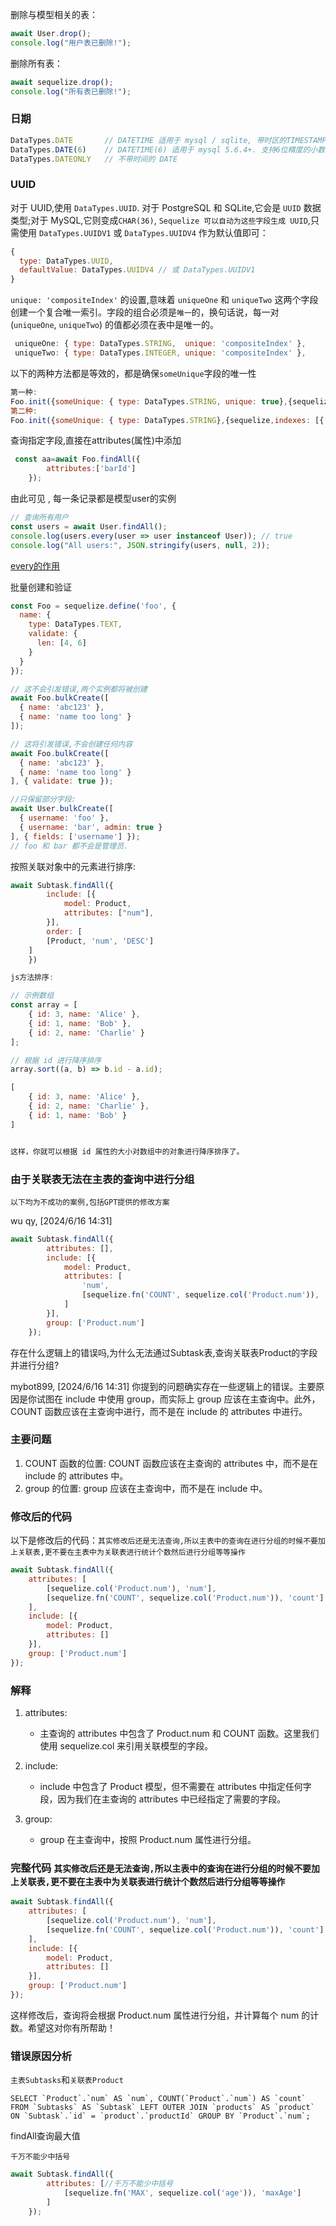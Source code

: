 删除与模型相关的表：

```js
await User.drop();
console.log("用户表已删除!");
```

删除所有表：

```js
await sequelize.drop();
console.log("所有表已删除!");
```

### 日期

```js
DataTypes.DATE       // DATETIME 适用于 mysql / sqlite, 带时区的TIMESTAMP 适用于 postgres
DataTypes.DATE(6)    // DATETIME(6) 适用于 mysql 5.6.4+. 支持6位精度的小数秒
DataTypes.DATEONLY   // 不带时间的 DATE
```

### UUID

对于 UUID,使用 `DataTypes.UUID`. 对于 PostgreSQL 和 SQLite,它会是 `UUID` 数据类型;对于 MySQL,它则变成`CHAR(36)`, `Sequelize 可以自动为这些字段生成 UUID`,只需使用 `DataTypes.UUIDV1` 或 `DataTypes.UUIDV4` 作为默认值即可：

```js
{
  type: DataTypes.UUID,
  defaultValue: DataTypes.UUIDV4 // 或 DataTypes.UUIDV1
}
```



`unique: 'compositeIndex'` 的设置,意味着 `uniqueOne` 和 `uniqueTwo` 这两个字段创建一个复合唯一索引。字段的组合必须是`唯一`的，换句话说，每一对 (`uniqueOne`, `uniqueTwo`) 的值都必须在表中是唯一的。

```javascript
 uniqueOne: { type: DataTypes.STRING,  unique: 'compositeIndex' },
 uniqueTwo: { type: DataTypes.INTEGER, unique: 'compositeIndex' },
```



以下的两种方法都是等效的，都是确保`someUnique`字段的唯一性


```javascript
第一种:
Foo.init({someUnique: { type: DataTypes.STRING, unique: true},{sequelize});
第二种:
Foo.init({someUnique: { type: DataTypes.STRING},{sequelize,indexes: [{ unique: true, fields: ['someUnique'] }]});
```

查询指定字段,直接在attributes(属性)中添加

```javascript
 const aa=await Foo.findAll({
        attributes:['barId']
    });
```



由此可见 , 每一条记录都是模型user的实例

```javascript
// 查询所有用户
const users = await User.findAll();
console.log(users.every(user => user instanceof User)); // true
console.log("All users:", JSON.stringify(users, null, 2));
```

[every的作用](C:\Users\86166\Desktop\koa-1\sequelize学习笔记\js知识\every的作用.md)





批量创建和验证

```javascript
const Foo = sequelize.define('foo', {
  name: {
    type: DataTypes.TEXT,
    validate: {
      len: [4, 6]
    }
  }
});

// 这不会引发错误,两个实例都将被创建
await Foo.bulkCreate([
  { name: 'abc123' },
  { name: 'name too long' }
]);

// 这将引发错误,不会创建任何内容
await Foo.bulkCreate([
  { name: 'abc123' },
  { name: 'name too long' }
], { validate: true });

//只保留部分字段:
await User.bulkCreate([
  { username: 'foo' },
  { username: 'bar', admin: true }
], { fields: ['username'] });
// foo 和 bar 都不会是管理员.
```

按照关联对象中的元素进行排序:

```javascript
await Subtask.findAll({
        include: [{
            model: Product,
            attributes: ["num"],
        }],
        order: [
        [Product, 'num', 'DESC']
    ]
    })

js方法排序:

// 示例数组
const array = [
    { id: 3, name: 'Alice' },
    { id: 1, name: 'Bob' },
    { id: 2, name: 'Charlie' }
];

// 根据 id 进行降序排序
array.sort((a, b) => b.id - a.id);

[
    { id: 3, name: 'Alice' },
    { id: 2, name: 'Charlie' },
    { id: 1, name: 'Bob' }
]


这样，你就可以根据 id 属性的大小对数组中的对象进行降序排序了。
```





### 由于关联表无法在主表的查询中进行分组

`以下均为不成功的案例,包括GPT提供的修改方案`

wu qy, [2024/6/16 14:31]

```javascript
await Subtask.findAll({
        attributes: [],
        include: [{
            model: Product,
            attributes: [
                'num',
                [sequelize.fn('COUNT', sequelize.col('Product.num')), 'count']
            ]
        }],
        group: ['Product.num']
    });
```

存在什么逻辑上的错误吗,为什么无法通过Subtask表,查询关联表Product的字段并进行分组?

mybot899, [2024/6/16 14:31]
你提到的问题确实存在一些逻辑上的错误。主要原因是你试图在 include 中使用 group，而实际上 group 应该在主查询中。此外，COUNT 函数应该在主查询中进行，而不是在 include 的 attributes 中进行。

### 主要问题

1. COUNT 函数的位置: COUNT 函数应该在主查询的 attributes 中，而不是在 include 的 attributes 中。
2. group 的位置: group 应该在主查询中，而不是在 include 中。

### 修改后的代码

以下是修改后的代码：`其实修改后还是无法查询,所以主表中的查询在进行分组的时候不要加上关联表,更不要在主表中为关联表进行统计个数然后进行分组等等操作`

```javascript
await Subtask.findAll({
    attributes: [
        [sequelize.col('Product.num'), 'num'],
        [sequelize.fn('COUNT', sequelize.col('Product.num')), 'count']
    ],
    include: [{
        model: Product,
        attributes: []
    }],
    group: ['Product.num']
});
```




### 解释

1. attributes:
   - 主查询的 attributes 中包含了 Product.num 和 COUNT 函数。这里我们使用 sequelize.col 来引用关联模型的字段。

2. include:
   - include 中包含了 Product 模型，但不需要在 attributes 中指定任何字段，因为我们在主查询的 attributes 中已经指定了需要的字段。

3. group:
   - group 在主查询中，按照 Product.num 属性进行分组。

### 完整代码 `其实修改后还是无法查询,所以主表中的查询在进行分组的时候不要加上关联表,更不要在主表中为关联表进行统计个数然后进行分组等等操作`

```javascript
await Subtask.findAll({
    attributes: [
        [sequelize.col('Product.num'), 'num'],
        [sequelize.fn('COUNT', sequelize.col('Product.num')), 'count']
    ],
    include: [{
        model: Product,
        attributes: []
    }],
    group: ['Product.num']
});
```


这样修改后，查询将会根据 Product.num 属性进行分组，并计算每个 num 的计数。希望这对你有所帮助！

### 错误原因分析

`主表Subtasks`和`关联表Product`

```mysql
SELECT `Product`.`num` AS `num`, COUNT(`Product`.`num`) AS `count` FROM `Subtasks` AS `Subtask` LEFT OUTER JOIN `products` AS `product` ON `Subtask`.`id` = `product`.`productId` GROUP BY `Product`.`num`;
```



findAll查询最大值

`千万不能少中括号`

```javascript
await Subtask.findAll({
        attributes: [//千万不能少中括号
            [sequelize.fn('MAX', sequelize.col('age')), 'maxAge']
        ]
    });
```

